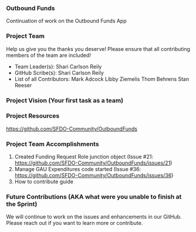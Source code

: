 ### Outbound Funds
Continuation of work on the Outbound Funds App

### Project Team
Help us give you the thanks you deserve! Please ensure that all contributing members of the team are included!
* Team Leader(s): Shari Carlson Reily
* GitHub Scribe(s): Shari Carlson Reily
* List of all Contributors:
Mark Adcock
Libby Ziemelis
Thom Behrens
Stan Reeser

### Project Vision (Your first task as a team)


### Project Resources
https://github.com/SFDO-Community/OutboundFunds

### Project Team Accomplishments
1. Created Funding Request Role junction object (Issue #21: https://github.com/SFDO-Community/OutboundFunds/issues/21)
2. Manage GAU Expenditures code started (Issue #36: https://github.com/SFDO-Community/OutboundFunds/issues/36)
3. How to contribute guide 

### Future Contributions (AKA what were you unable to finish at the Sprint)
We will continue to work on the issues and enhancements in our GitHub. Please reach out if you want to learn more or contribute. 


